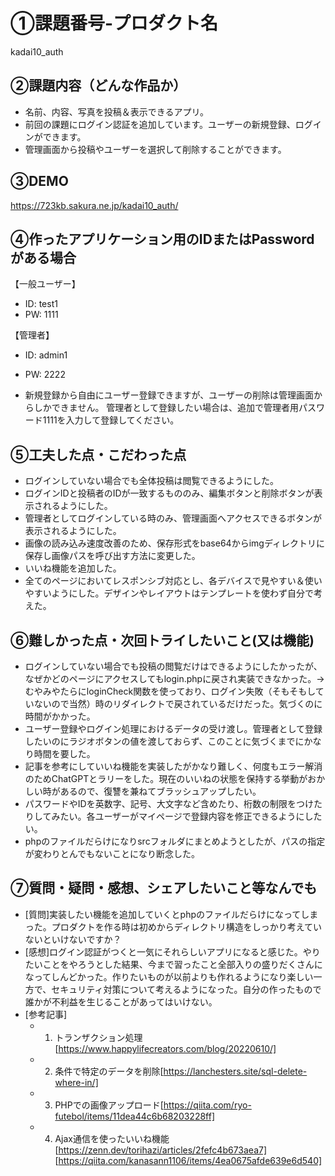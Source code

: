 # ①課題番号-プロダクト名

kadai10_auth

## ②課題内容（どんな作品か）

- 名前、内容、写真を投稿＆表示できるアプリ。
- 前回の課題にログイン認証を追加しています。ユーザーの新規登録、ログインができます。
- 管理画面から投稿やユーザーを選択して削除することができます。

## ③DEMO

https://723kb.sakura.ne.jp/kadai10_auth/

## ④作ったアプリケーション用のIDまたはPasswordがある場合

【一般ユーザー】
- ID: test1
- PW: 1111

【管理者】
- ID: admin1
- PW: 2222

- 新規登録から自由にユーザー登録できますが、ユーザーの削除は管理画面からしかできません。
  管理者として登録したい場合は、追加で管理者用パスワード1111を入力して登録してください。

## ⑤工夫した点・こだわった点

- ログインしていない場合でも全体投稿は閲覧できるようにした。
- ログインIDと投稿者のIDが一致するもののみ、編集ボタンと削除ボタンが表示されるようにした。
- 管理者としてログインしている時のみ、管理画面へアクセスできるボタンが表示されるようにした。
- 画像の読み込み速度改善のため、保存形式をbase64からimgディレクトリに保存し画像パスを呼び出す方法に変更した。
- いいね機能を追加した。
- 全てのページにおいてレスポンシブ対応とし、各デバイスで見やすい＆使いやすいようにした。デザインやレイアウトはテンプレートを使わず自分で考えた。

## ⑥難しかった点・次回トライしたいこと(又は機能)

- ログインしていない場合でも投稿の閲覧だけはできるようにしたかったが、なぜかどのページにアクセスしてもlogin.phpに戻され実装できなかった。→むやみやたらにloginCheck関数を使っており、ログイン失敗（そもそもしていないので当然）時のリダイレクトで戻されているだけだった。気づくのに時間がかかった。
- ユーザー登録やログイン処理におけるデータの受け渡し。管理者として登録したいのにラジオボタンの値を渡しておらず、このことに気づくまでにかなり時間を要した。
- 記事を参考にしていいね機能を実装したがかなり難しく、何度もエラー解消のためChatGPTとラリーをした。現在のいいねの状態を保持する挙動がおかしい時があるので、復讐を兼ねてブラッシュアップしたい。
- パスワードやIDを英数字、記号、大文字など含めたり、桁数の制限をつけたりしてみたい。各ユーザーがマイページで登録内容を修正できるようにしたい。
- phpのファイルだらけになりsrcフォルダにまとめようとしたが、パスの指定が変わりとんでもないことになり断念した。

## ⑦質問・疑問・感想、シェアしたいこと等なんでも

- [質問]実装したい機能を追加していくとphpのファイルだらけになってしまった。プロダクトを作る時は初めからディレクトリ構造をしっかり考えていないといけないですか？
- [感想]ログイン認証がつくと一気にそれらしいアプリになると感じた。やりたいことをやろうとした結果、今まで習ったこと全部入りの盛りだくさんになってしんどかった。作りたいものが以前よりも作れるようになり楽しい一方で、セキュリティ対策について考えるようになった。自分の作ったもので誰かが不利益を生じることがあってはいけない。
- [参考記事]
  - 1. トランザクション処理[https://www.happylifecreators.com/blog/20220610/]
  - 2. 条件で特定のデータを削除[https://lanchesters.site/sql-delete-where-in/]
  - 3. PHPでの画像アップロード[https://qiita.com/ryo-futebol/items/11dea44c6b68203228ff]
  - 4. Ajax通信を使ったいいね機能[https://zenn.dev/torihazi/articles/2fefc4b673aea7] [https://qiita.com/kanasann1106/items/4ea0675afde639e6d540]
